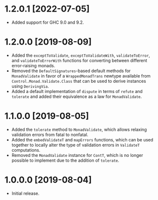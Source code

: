 # 1.2.0.1 [2022-07-05]

- Added support for GHC 9.0 and 9.2.

# 1.2.0.0 [2019-08-09]

- Added the `exceptToValidate`, `exceptToValidateWith`, `validateToError`, and `validateToErrorWith` functions for converting between different error-raising monads.
- Removed the `DefaultSignatures`-based default methods for `MonadValidate` in favor of a `WrappedMonadTrans` newtype available from `Control.Monad.Validate.Class` that can be used to derive instances using `DerivingVia`.
- Added a default implementation of `dispute` in terms of `refute` and `tolerate` and added their equivalence as a law for `MonadValidate`.

# 1.1.0.0 [2019-08-05]

- Added the `tolerate` method to `MonadValidate`, which allows relaxing validation errors from fatal to nonfatal.
- Added the `embedValidateT` and `mapErrors` functions, which can be used together to locally alter the type of validation errors in `ValidateT` computations.
- Removed the `MonadValidate` instance for `ContT`, which is no longer possible to implement due to the addition of `tolerate`.

# 1.0.0.0 [2019-08-04]

- Initial release.
